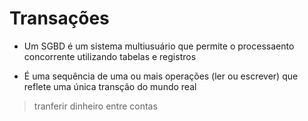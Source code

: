 # Transações

-   Um SGBD é um sistema multiusuário que permite o processaento concorrente utilizando tabelas e registros

-   É uma sequência de uma ou mais operações (ler ou escrever) que reflete uma única transção do mundo real

> tranferir dinheiro entre contas
